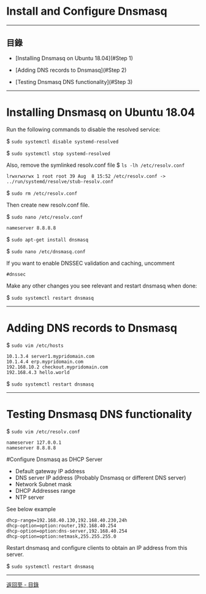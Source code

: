 # Install and Configure Dnsmasq

* * * 
## 目錄
-    [Installing Dnsmasq on Ubuntu 18.04](#Step 1)

-    [Adding DNS records to Dnsmasq](#Step 2)

-    [Testing Dnsmasq DNS functionality](#Step 3) 

* * *

<h1 id="Step 1">Installing Dnsmasq on Ubuntu 18.04</h2> 

Run the following commands to disable the resolved service:
    
$ `sudo systemctl disable systemd-resolved`

$ `sudo systemctl stop systemd-resolved`
    
Also, remove the symlinked resolv.conf file
$ `ls -lh /etc/resolv.conf `
    
    lrwxrwxrwx 1 root root 39 Aug  8 15:52 /etc/resolv.conf -> ../run/systemd/resolve/stub-resolv.conf
    
$ `sudo rm /etc/resolv.conf`

Then create new resolv.conf file.

$ `sudo nano /etc/resolv.conf`
    
    nameserver 8.8.8.8
    
$ `sudo apt-get install dnsmasq`

$ `sudo nano /etc/dnsmasq.conf`

If you want to enable DNSSEC validation and caching, uncomment
    
    #dnssec
    
Make any other changes you see relevant and restart dnsmasq when done:

$ `sudo systemctl restart dnsmasq`

---
<h1 id="Step 2">Adding DNS records to Dnsmasq</h2>

$ `sudo vim /etc/hosts`
    
    10.1.3.4 server1.mypridomain.com
    10.1.4.4 erp.mypridomain.com 
    192.168.10.2 checkout.mypridomain.com 
    192.168.4.3 hello.world
    
$ `sudo systemctl restart dnsmasq`

---
<h1 id="Step 3">Testing Dnsmasq DNS functionality</h2>

$ `sudo vim /etc/resolv.conf`

    nameserver 127.0.0.1
    nameserver 8.8.8.8
    
#Configure Dnsmasq as DHCP Server

* Default gateway IP address
* DNS server IP address (Probably Dnsmasq or different DNS server)
* Network Subnet mask
* DHCP Addresses range
* NTP server

See below example
    
    dhcp-range=192.168.40.130,192.168.40.230,24h
    dhcp-option=option:router,192.168.40.254
    dhcp-option=option:dns-server,192.168.40.254
    dhcp-option=option:netmask,255.255.255.0

Restart dnsmasq and configure clients to obtain an IP address from this server.

$ `sudo systemctl restart dnsmasq`

---
[返回至 - 目錄](https://github.com/xuan103/Alpine_2021)

